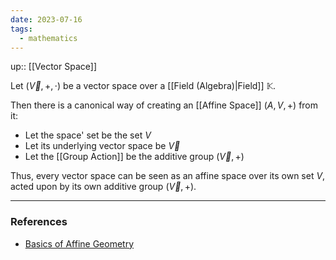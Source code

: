 ```yaml
---
date: 2023-07-16
tags:
  - mathematics
---
```

up:: [[Vector Space]]

Let $(\vec{V}, +, \cdot)$ be a vector space over a [[Field (Algebra)|Field]] $\mathbb{K}$. 

Then there is a canonical way of creating an [[Affine Space]] $(A, V, +)$ from it:
- Let the space' set be the set $V$
- Let its underlying vector space be $\vec{V}$
- Let the [[Group Action]] be the additive group $(\vec{V}, +)$

Thus, every vector space can be seen as an affine space over its own set $V$, acted upon by its own additive group $(\vec{V}, +)$. 

---
### References
- [Basics of Affine Geometry](https://www.cis.upenn.edu/~cis6100/geombchap2.pdf)